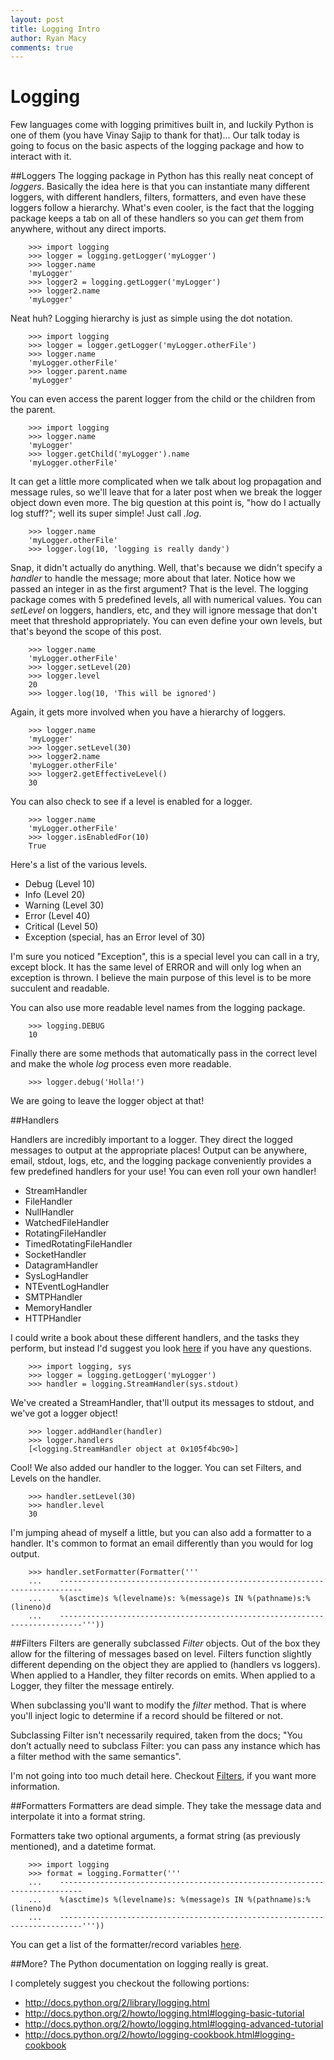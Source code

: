 ```yaml
---
layout: post
title: Logging Intro
author: Ryan Macy
comments: true
---
```


# Logging

Few languages come with logging primitives built in, and luckily Python is one of them (you have Vinay Sajip to thank for that)... Our talk today is going to focus on the basic aspects of the logging package and how to interact with it.

##Loggers
The logging package in Python has this really neat concept of *loggers*. Basically the idea here is that you can instantiate many different loggers, with different handlers, filters, formatters, and even have these loggers follow a hierarchy. What's even cooler, is the fact that the logging package keeps a tab on all of these handlers so you can *get* them from anywhere, without any direct imports.

```
    >>> import logging
    >>> logger = logging.getLogger('myLogger')
    >>> logger.name
    'myLogger'
    >>> logger2 = logging.getLogger('myLogger')
    >>> logger2.name
    'myLogger'
```

Neat huh? Logging hierarchy is just as simple using the dot notation.

```
    >>> import logging
    >>> logger = logger.getLogger('myLogger.otherFile')
    >>> logger.name
    'myLogger.otherFile'
    >>> logger.parent.name
    'myLogger'
```

You can even access the parent logger from the child or the children from the parent.

```
    >>> import logging
    >>> logger.name
    'myLogger'
    >>> logger.getChild('myLogger').name
    'myLogger.otherFile'
```

It can get a little more complicated when we talk about log propagation and message rules, so we'll leave that for a later post when we break the logger object down even more. The big question at this point is, "how do I actually log stuff?"; well its super simple! Just call *.log*.

```
    >>> logger.name
    'myLogger.otherFile'
    >>> logger.log(10, 'logging is really dandy')
```

Snap, it didn't actually do anything. Well, that's because we didn't specify a *handler* to handle the message; more about that later. Notice how we passed an integer in as the first argument? That is the level. The logging package comes with 5 predefined levels, all with numerical values. You can *setLevel* on loggers, handlers, etc, and they will ignore message that don't meet that threshold appropriately. You can even define your own levels, but that's beyond the scope of this post.

```
    >>> logger.name
    'myLogger.otherFile'
    >>> logger.setLevel(20)
    >>> logger.level
    20
    >>> logger.log(10, 'This will be ignored')
```

Again, it gets more involved when you have a hierarchy of loggers.

```
    >>> logger.name
    'myLogger'
    >>> logger.setLevel(30)
    >>> logger2.name
    'myLogger.otherFile'
    >>> logger2.getEffectiveLevel()
    30
```

You can also check to see if a level is enabled for a logger.

```
    >>> logger.name
    'myLogger.otherFile'
    >>> logger.isEnabledFor(10)
    True
```

Here's a list of the various levels.

* Debug (Level 10)
* Info (Level 20)
* Warning (Level 30)
* Error (Level 40)
* Critical (Level 50)
* Exception (special, has an Error level of 30)

I'm sure you noticed "Exception", this is a special level you can call in a try, except block. It has the same level of ERROR and will only log when an exception is thrown. I believe the main purpose of this level is to be more succulent and readable.

You can also use more readable level names from the logging package.

```
    >>> logging.DEBUG
    10
```

Finally there are some methods that automatically pass in the correct level and make the whole *log* process even more readable.

```
    >>> logger.debug('Holla!')
```

We are going to leave the logger object at that!


##Handlers

Handlers are incredibly important to a logger. They direct the logged messages to output at the appropriate places! Output can be anywhere, email, stdout, logs, etc, and the logging package conveniently provides a few predefined handlers for your use! You can even roll your own handler!

* StreamHandler
* FileHandler
* NullHandler
* WatchedFileHandler
* RotatingFileHandler
* TimedRotatingFileHandler
* SocketHandler
* DatagramHandler
* SysLogHandler
* NTEventLogHandler
* SMTPHandler
* MemoryHandler
* HTTPHandler

I could write a book about these different handlers, and the tasks they perform, but instead I'd suggest you look [here](http://docs.python.org/2/library/logging.handlers.html#module-logging.handlers) if you have any questions.

```
    >>> import logging, sys
    >>> logger = logging.getLogger('myLogger')
    >>> handler = logging.StreamHandler(sys.stdout)
```

We've created a StreamHandler, that'll output its messages to stdout, and we've got a logger object!

```
    >>> logger.addHandler(handler)
    >>> logger.handlers
    [<logging.StreamHandler object at 0x105f4bc90>]
```

Cool! We also added our handler to the logger. You can set Filters, and Levels on the handler.

```
    >>> handler.setLevel(30)
    >>> handler.level
    30
```

I'm jumping ahead of myself a little, but you can also add a formatter to a handler. It's common to format an email differently than you would for log output.

```
    >>> handler.setFormatter(Formatter('''
    ...    ---------------------------------------------------------------------------
    ...    %(asctime)s %(levelname)s: %(message)s IN %(pathname)s:%(lineno)d
    ...    ---------------------------------------------------------------------------'''))
```

##Filters
Filters are generally subclassed *Filter* objects. Out of the box they allow for the filtering of messages based on level. Filters function slightly different depending on the object they are applied to (handlers vs loggers). When applied to a Handler, they filter records on emits. When applied to a Logger, they filter the message entirely.

When subclassing you'll want to modify the *filter* method. That is where you'll inject logic to determine if a record should be filtered or not.

Subclassing Filter isn't necessarily required, taken from the docs; "You don’t actually need to subclass Filter: you can pass any instance which has a filter method with the same semantics".

I'm not going into too much detail here. Checkout [Filters](http://docs.python.org/2/library/logging.html#filter-objects), if you want more information.

##Formatters
Formatters are dead simple. They take the message data and interpolate it into a format string.

Formatters take two optional arguments, a format string (as previously mentioned), and a datetime format.

```
    >>> import logging
    >>> format = logging.Formatter('''
    ...    ---------------------------------------------------------------------------
    ...    %(asctime)s %(levelname)s: %(message)s IN %(pathname)s:%(lineno)d
    ...    ---------------------------------------------------------------------------'''))
```

You can get a list of the formatter/record variables [here](http://docs.python.org/2/library/logging.html#logrecord-attributes).

##More?
The Python documentation on logging really is great.

I completely suggest you checkout the following portions:

* http://docs.python.org/2/library/logging.html
* http://docs.python.org/2/howto/logging.html#logging-basic-tutorial
* http://docs.python.org/2/howto/logging.html#logging-advanced-tutorial
* http://docs.python.org/2/howto/logging-cookbook.html#logging-cookbook
